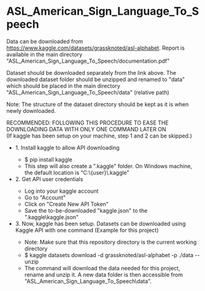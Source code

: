 # ASL_American_Sign_Language_To_Speech


Data can be downloaded from https://www.kaggle.com/datasets/grassknoted/asl-alphabet.
Report is available in the main directory "ASL_American_Sign_Language_To_Speech/documentation.pdf"

Dataset should be downloaded separately from the link above. The downloaded dataset folder should be unzipped and renamed to "data" which should be placed in the main directory "ASL_American_Sign_Language_To_Speech/data" (relative path)

Note: The structure of the dataset directory should be kept as it is when newly downloaded.

RECOMMENDED: FOLLOWING THIS PROCEDURE TO EASE THE DOWNLOADING DATA WITH ONLY ONE COMMAND LATER ON
    <br />(If kaggle has been setup on your machine, step 1 and 2 can be skipped.)
    <ul>
        <li>1. Install kaggle to allow API downloading</li>
            <ul>
                <li>$ pip install kaggle</li>
                <li>This step will also create a ".kaggle" folder. On Windows machine, the default location is "C:\\{user}\\.kaggle"</li>
            </ul>
        <li>2. Get API user credentials</li>
            <ul>
                <li>Log into your kaggle account</li>
                <li>Go to "Account"</li>
                <li>Click on "Create New API Token"</li>
                <li>Save the to-be-downloaded "kaggle.json" to the ".kaggle\kaggle.json"</li>
            </ul>
        <li>3. Now, kaggle has been setup. Datasets can be downloaded using Kaggle API with one command (Example for this project)</li>
            <ul>
                <li>Note: Make sure that this repository directory is the current working directory</li>
                <li>$ kaggle datasets download -d grassknoted/asl-alphabet -p ./data --unzip</li>
                <li>The command will download the data needed for this project, rename and unzip it. A new data folder is then accessible from "ASL_American_Sign_Language_To_Speech\data".</li>
            </ul>
    </ul>
